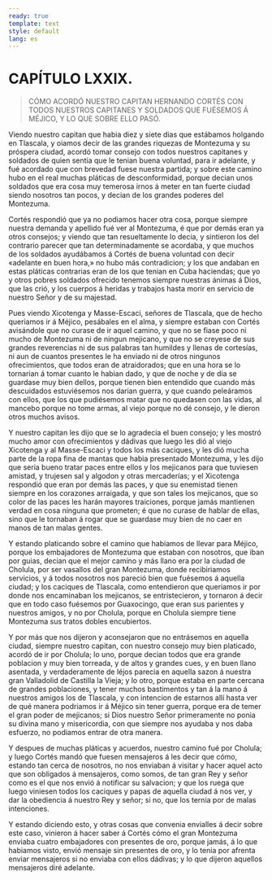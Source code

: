 ```yaml
---
ready: true
template: text
style: default
lang: es
---
```


# CAPÍTULO LXXIX.

> CÓMO ACORDÓ NUESTRO CAPITAN HERNANDO CORTÉS CON TODOS NUESTROS
> CAPITANES Y SOLDADOS QUE FUÉSEMOS Á MÉJICO, Y LO QUE SOBRE ELLO PASÓ.


Viendo nuestro capitan que habia diez y siete dias que estábamos
holgando en Tlascala, y oiamos decir de las grandes riquezas de
Montezuma y su próspera ciudad, acordó tomar consejo con todos nuestros
capitanes y soldados de quien sentia que le tenian buena voluntad, para
ir adelante, y fué acordado que con brevedad fuese nuestra partida; y
sobre este camino hubo en el real muchas pláticas de desconformidad,
porque decian unos soldados que era cosa muy temerosa irnos á meter en
tan fuerte ciudad siendo nosotros tan pocos, y decian de los grandes
poderes del Montezuma.

Cortés respondió que ya no podiamos hacer otra cosa, porque siempre
nuestra demanda y apellido fué ver al Montezuma, é que por demás eran
ya otros consejos; y viendo que tan resueltamente lo decia, y sintieron
los del contrario parecer que tan determinadamente se acordaba, y que
muchos de los soldados ayudábamos á Cortés de buena voluntad con decir
«adelante en buen hora,» no hubo más contradicion; y los que andaban
en estas pláticas contrarias eran de los que tenian en Cuba haciendas;
que yo y otros pobres soldados ofrecido tenemos siempre nuestras ánimas
á Dios, que las crió, y los cuerpos á heridas y trabajos hasta morir en
servicio de nuestro Señor y de su majestad.

Pues viendo Xicotenga y Masse-Escaci, señores de Tlascala, que de hecho
queriamos ir á Méjico, pesábales en el alma, y siempre estaban con
Cortés avisándole que no curase de ir aquel camino, y que no se fiase
poco ni mucho de Montezuma ni de ningun mejicano, y que no se creyese
de sus grandes reverencias ni de sus palabras tan humildes y llenas
de cortesías, ni aun de cuantos presentes le ha enviado ni de otros
ningunos ofrecimientos, que todos eran de atraidorados; que en una hora
se lo tornarian á tomar cuanto le habian dado, y que de noche y de dia
se guardase muy bien dellos, porque tienen bien entendido que cuando
más descuidados estuviésemos nos darian guerra, y que cuando peleáramos
con ellos, que los que pudiésemos matar que no quedasen con las vidas,
al mancebo porque no tome armas, al viejo porque no dé consejo, y le
dieron otros muchos avisos.

Y nuestro capitan les dijo que se lo agradecia el buen consejo; y les
mostró mucho amor con ofrecimientos y dádivas que luego les dió al
viejo Xicotenga y al Masse-Escaci y todos los más caciques, y les dió
mucha parte de la ropa fina de mantas que habia presentado Montezuma, y
les dijo que seria bueno tratar paces entre ellos y los mejicanos para
que tuviesen amistad, y trujesen sal y algodon y otras mercaderías;
y el Xicotenga respondió que eran por demás las paces, y que su
enemistad tienen siempre en los corazones arraigada, y que son tales
los mejicanos, que so color de las paces les harán mayores traiciones,
porque jamás mantienen verdad en cosa ninguna que prometen; é que no
curase de hablar de ellas, sino que le tornaban á rogar que se guardase
muy bien de no caer en manos de tan malas gentes.

Y estando platicando sobre el camino que habiamos de llevar para
Méjico, porque los embajadores de Montezuma que estaban con nosotros,
que iban por guias, decian que el mejor camino y más llano era
por la ciudad de Cholula, por ser vasallos del gran Montezuma,
donde recibiriamos servicios, y á todos nosotros nos pareció bien
que fuésemos á aquella ciudad; y los caciques de Tlascala, como
entendieron que queriamos ir por donde nos encaminaban los mejicanos,
se entristecieron, y tornaron á decir que en todo caso fuésemos por
Guaxocingo, que eran sus parientes y nuestros amigos, y no por Cholula,
porque en Cholula siempre tiene Montezuma sus tratos dobles encubiertos.

Y por más que nos dijeron y aconsejaron que no entrásemos en aquella
ciudad, siempre nuestro capitan, con nuestro consejo muy bien
platicado, acordó de ir por Cholula; lo uno, porque decian todos
que era grande poblacion y muy bien torreada, y de altos y grandes
cues, y en buen llano asentada, y verdaderamente de léjos parecia en
aquella sazon á nuestra gran Valladolid de Castilla la Vieja; y lo
otro, porque estaba en parte cercana de grandes poblaciones, y tener
muchos bastimentos y tan á la mano á nuestros amigos los de Tlascala,
y con intencion de estarnos allí hasta ver de qué manera podriamos
ir á Méjico sin tener guerra, porque era de temer el gran poder de
mejicanos; si Dios nuestro Señor primeramente no ponia su divina mano
y misericordia, con que siempre nos ayudaba y nos daba esfuerzo, no
podiamos entrar de otra manera.

Y despues de muchas pláticas y acuerdos, nuestro camino fué por
Cholula; y luego Cortés mandó que fuesen mensajeros á les decir que
cómo, estando tan cerca de nosotros, no nos enviaban á visitar y hacer
aquel acto que son obligados á mensajeros, como somos, de tan gran Rey
y señor como es el que nos envió á notificar su salvacion; y que los
ruega que luego viniesen todos los caciques y papas de aquella ciudad
á nos ver, y dar la obediencia á nuestro Rey y señor; si no, que los
ternia por de malas intenciones.

Y estando diciendo esto, y otras cosas que convenia envialles á decir
sobre este caso, vinieron á hacer saber á Cortés cómo el gran Montezuma
enviaba cuatro embajadores con presentes de oro, porque jamás, á lo
que habiamos visto, envió mensaje sin presentes de oro, y lo tenia por
afrenta enviar mensajeros si no enviaba con ellos dádivas; y lo que
dijeron aquellos mensajeros diré adelante.
